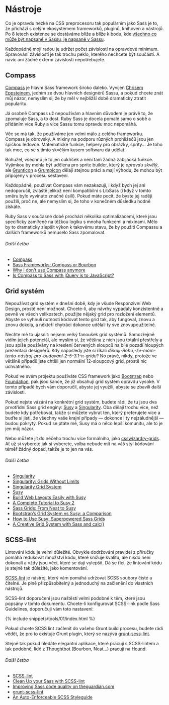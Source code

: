 
# Nástroje

Co je opravdu hezké na CSS preprocesoru tak populárním jako Sass je to, že přichází s celým ekosystémem frameworků, pluginů, knihoven a nástrojů. Po 8 letech existence se dostáváme blíže a blíže k bodu, kde [všechno co může být napsané v Sassu, je napsané v Sassu](http://hugogiraudel.com/2014/10/27/rethinking-atwoods-law/).

Každopádně mojí radou je udržet počet závislostí na opravdové minimum. Spravování závislostí je tak trochu peklo, kterého nechcete být součástí. A navíc ani žádné externí závislosti nepotřebujete.

## Compass

[Compass](http://compass-style.org/) je hlavní Sass framework široko daleko. Vyvíjen [Chrisem Eppsteinem](https://twitter.com/chriseppstein), jedním ze dvou hlavních designérů Sassu, a pokud chcete znát můj názor, nemyslím si, že by měl v nejbližší době dramaticky ztratit popularitu.

Já osobně Compass už nepoužívám a hlavním důvodem je právě to, že zpomaluje Sass, a to dost. Ruby Sass je docela pomalé samo o sobě a přidáním více Ruby a více Sassu tomu opravdu moc nepomáhá.

Věc se má tak, že používáme jen velmi málo z celého frameworku. Compass je obrovský. A mixiny na podporu různých prohlížečů jsou jen špičkou ledovce. Matematické funkce, helpery pro obrázky, sprity… Je toho tak moc, co se s tímto skvělým kusem softwaru dá udělat.

Bohužel, všechno je to jen cukříček a není tam žádná zabijácká funkce. Vyjímkou by mohla být udělena pro sprite builder, který je *opravdu skvělý*, ale [Grunticon](https://github.com/filamentgroup/grunticon) a [Grumpicon](http://grumpicon.com/) dělají stejnou práci a mají výhodu, že mohou být připojeny v procesu sestavení.

Každopádně, používat Compass vám nezakazuji, i když bych jej ani nedoporučil, zvláště jelikož není kompatibilní s LibSass (i když v tomto směru bylo vyvinuto značné úsilí). Pokud máte pocit, že byste jej raději použili, proč ne, ale nemyslím si, že toho v konečném důsledku hodně získáte.

<div class="note">
  <p>Ruby Sass v současné době prochází několika optimalizacemi, které jsou specificky zamířené na těžkou logiku s mnoha funkcemi a mixinami. Mělo by to dramaticky zlepšit výkon k takovému stavu, že by použití Compassu a dalších frameworků nemuselo Sass zpomalovat.</p>
</div>

###### Další četba

* [Compass](http://compass-style.org/)
* [Sass Frameworks: Compass or Bourbon](http://www.sitepoint.com/compass-or-bourbon-sass-frameworks/)
* [Why I don't use Compass anymore](http://www.sitepoint.com/dont-use-compass-anymore/)
* [Is Compass to Sass with jQuery is to JavaScript?](http://www.sitepoint.com/compass-sass-jquery-javascript/)

## Grid systém

Nepoužívat grid systém v dnešní době, kdy je všude Responzivní Web Design, prostě není možnost. Chcete-li, aby návrhy vypadaly konzistentně a pevně ve všech velikostech, použijte nějaký grid pro rozložení elementů. Abyste se vyhnuli nutnosti kódovat tento grid tak, aby fungoval, znovu a znovu dokola, a někteří chytráci dokonce udělali ty své znovupoužitelné.

Nechte mě to ujasnit: nejsem velký fanoušek grid systémů. Samozřejmě vidím jejich potenciál, ale myslím si, že většina z nich jsou totální přestřely a jsou spíše používány na kreslení červených sloupců na bílé pozadí hloupých prezentací designérů. Kdy naposledy jste si říkali *děkuji-Bohu,-že-mám-tento-nástroj-pro-budování-2-5-3.1-π-gridu*? No právě, nikdy, protože ve většině případů jste chtěli jen normální 12-sloupcový grid, prostě nic úchvatného.

Pokud ve svém projektu používáte CSS framework jako [Bootstrap](http://getbootstrap.com/) nebo [Foundation](http://foundation.zurb.com/), pak jsou šance, že již obsahují grid systém opravdu vysoké. V tomto případě bych vám doporučil, abyste jej využili, abyste se zbavili další závislosti.

Pokud nejste vázáni na konkrétní grid systém, budete rádi, že tu jsou dva prvotřídní Sass grid enginy: [Susy](http://susy.oddbird.net/) a [Singularity](https://github.com/at-import/Singularity). Oba dělají trochu více, než budete kdy potřebovat, takže si můžete vybrat ten, který preferujete více a buďte si jisti, že všechny vaše krajní případy &mdash; dokonce i ty nejzáludnější &mdash; budou pokryty. Pokud se ptáte mě, Susy má o něco lepší komunitu, ale to je jen můj názor.

Nebo můžete jít do něčeho trochu více formálního, jako [csswizardry-grids](https://github.com/csswizardry/csswizardry-grids). Ať už si vyberete jak si vyberete, volba nebude mít na váš styl kódování téměř žádný dopad, takže je to jen na vás.

###### Další četba

* [Singularity](https://github.com/at-import/Singularity)
* [Singularity: Grids Without Limits](http://fourword.fourkitchens.com/article/singularity-grids-without-limits)
* [Singularity Grid System](http://www.mediacurrent.com/blog/singularity-grid-system)
* [Susy](http://susy.oddbird.net/)
* [Build Web Layouts Easily with Susy](http://css-tricks.com/build-web-layouts-easily-susy/)
* [A Complete Tutorial to Susy 2](http://www.zell-weekeat.com/susy2-tutorial/)
* [Sass Grids: From Neat to Susy](http://www.sitepoint.com/sass-grids-neat-susy/)
* [Bootstrap’s Grid System vs Susy: a Comparison](http://www.sitepoint.com/bootstraps-grid-system-vs-susy-comparison/)
* [How to Use Susy: Superpowered Sass Grids](http://webdesign.tutsplus.com/tutorials/how-to-use-susy-superpowered-sass-grids--cms-22744)
* [A Creative Grid System with Sass and calc()](http://www.sitepoint.com/creative-grid-system-sass-calc/)

## SCSS-lint

Lintování kódu je velmi důležité. Obvykle dodržování pravidel z příručky pomáhá redukovat množství kódu, které snižuje kvalitu, ale nikdo není dokonalí a vždy jsou věci, které se dají vylepšit. Dá se říci, že lintování kódu je stejně tak důležité, jako komentování.

[SCSS-lint](https://github.com/causes/scss-lint) je nástroj, který vám pomáhá udržovat SCSS soubory čisté a čitelné. Je plně přizpůsobitelný a jednoduchý na začlenění do vlastních nástrojů.

SCSS-lint doporučení jsou naštěstí velmi podobné k těm, které jsou popsány v tomto dokumentu. Chcete-li konfigurovat SCSS-link podle Sass Guidelines, doporučuji vám toto nastavení:

{% include snippets/tools/01/index.html %}

<div class="note">
  <p>Pokud chcete SCSS lint začlenit do vašeho Grunt build procesu, budete rádi vědět, že pro to existuje Grunt plugin, který se nazývá <a href="https://github.com/ahmednuaman/grunt-scss-lint">grunt-scss-lint</a>.</p>
  <p>Stejně tak pokud hledáte elegantní aplikace, které pracují s SCSS-lintem a tak podobně, lidé z <a href="http://thoughtbot.com/">Thoughtbot</a> (Bourbon, Neat…) pracují na <a href="https://houndci.com/">Hound</a>.</p>
</div>

###### Další četba

* [SCSS-lint](https://github.com/causes/scss-lint)
* [Clean Up your Sass with SCSS-lint](http://blog.martinhujer.cz/clean-up-your-sass-with-scss-lint/)
* [Improving Sass code quality on theguardian.com](http://www.theguardian.com/info/developer-blog/2014/may/13/improving-sass-code-quality-on-theguardiancom)
* [grunt-scss-lint](https://github.com/ahmednuaman/grunt-scss-lint)
* [An Auto-Enforceable SCSS Styleguide](http://davidtheclark.com/scss-lint-styleguide/)
